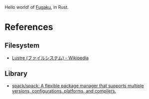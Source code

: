 Hello world! of [Fugaku](https://www.r-ccs.riken.jp/fugaku/), in Rust.

# References

## Filesystem
- [Lustre (ファイルシステム) - Wikipedia](https://ja.wikipedia.org/wiki/Lustre_(%E3%83%95%E3%82%A1%E3%82%A4%E3%83%AB%E3%82%B7%E3%82%B9%E3%83%86%E3%83%A0))

## Library

- [spack/spack: A flexible package manager that supports multiple versions, configurations, platforms, and compilers.](https://github.com/spack/spack)
